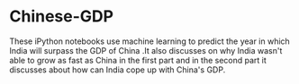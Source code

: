 # Chinese-GDP
These iPython notebooks use machine learning to predict the year in which India will surpass the GDP of China .It also discusses on why India wasn't able to grow as fast as China in the first part and in the second part it discusses about how can India cope up with China's GDP. 
